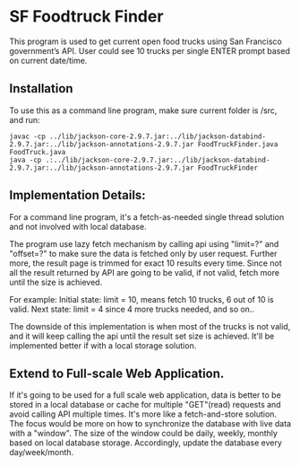 # SF Foodtruck Finder
This program is used to get current open food trucks using San Francisco government’s API. 
User could see 10 trucks per single ENTER prompt based on current date/time.
## Installation
To use this as a command line program, make sure current folder is /src, and run: 
```
javac -cp ../lib/jackson-core-2.9.7.jar:../lib/jackson-databind-2.9.7.jar:../lib/jackson-annotations-2.9.7.jar FoodTruckFinder.java FoodTruck.java
java -cp .:../lib/jackson-core-2.9.7.jar:../lib/jackson-databind-2.9.7.jar:../lib/jackson-annotations-2.9.7.jar FoodTruckFinder
```
## Implementation Details: 
For a command line program, it's a fetch-as-needed single thread solution and not involved with local database.

The program use lazy fetch mechanism by calling api using "limit=?" and "offset=?" to make sure the data is fetched only by user request. Further more, the result page is trimmed for exact 10 results every time. Since not all the result returned by API are going to be valid, if not valid, fetch more until the size is achieved. 

For example: 
Initial state: limit = 10, means fetch 10 trucks, 6 out of 10 is valid. 
Next state: limit = 4 since 4 more trucks needed, and so on.. 

The downside of this implementation is when most of the trucks is not valid, and it will keep calling the api until the result set size is achieved. It'll be implemented better if with a local storage solution. 

## Extend to Full-scale Web Application.
If it's going to be used for a full scale web application, data is better to be stored in a local database or cache for multiple "GET"(read) requests and avoid calling API multiple times. It's more like a fetch-and-store solution. The focus would be more on how to synchronize the database with live data with a "window". The size of the window could be daily, weekly, monthly based on local database storage. Accordingly, update the database every day/week/month. 
